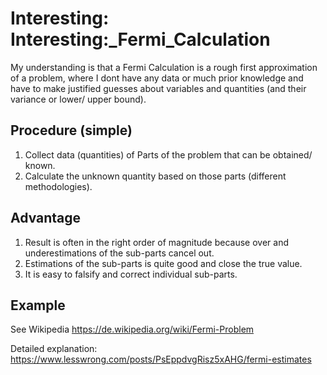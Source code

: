 # Interesting: Interesting:_Fermi_Calculation

My understanding is that a Fermi Calculation is a rough first approximation of a problem,
where I dont have any data or much prior knowledge and have to make justified guesses about variables and
quantities (and their variance or lower/ upper bound).

## Procedure (simple)

1. Collect data (quantities) of Parts of the problem that can be obtained/ known.
2. Calculate the unknown quantity based on those parts (different methodologies).

## Advantage
1. Result is often in the right order of magnitude because over and underestimations of the sub-parts cancel out.
2. Estimations of the sub-parts is quite good and close the true value.
3. It is easy to falsify and correct individual sub-parts.

## Example

See Wikipedia https://de.wikipedia.org/wiki/Fermi-Problem

Detailed explanation: https://www.lesswrong.com/posts/PsEppdvgRisz5xAHG/fermi-estimates



